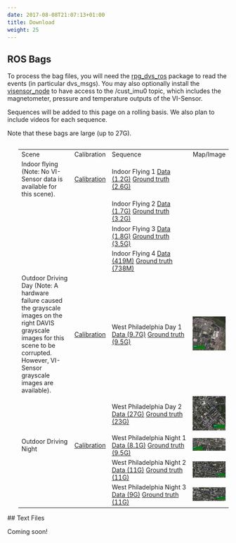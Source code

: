 ```yaml
---
date: 2017-08-08T21:07:13+01:00
title: Download
weight: 25
---
```


## ROS Bags

To process the bag files, you will need the <a href="https://github.com/uzh-rpg/rpg_dvs_ros">rpg_dvs_ros</a> package to read the events (in particular dvs_msgs). You may also optionally install the <a href="https://github.com/ethz-asl/visensor_node">visensor_node</a> to have access to the /cust_imu0 topic, which includes the magnetometer, pressure and temperature outputs of the VI-Sensor.

Sequences will be added to this page on a rolling basis. We also plan to include videos for each sequence.

Note that these bags are large (up to 27G).

<div style='float:left;margin-left:5%'>
<table>
<col width="30%">
<col width="10%">
<col width="50%">
<tr><td>Scene</td><td>Calibration</td><td>Sequence</td><td>Map/Image</td></tr>
<tr>
<td>Indoor flying (Note: No VI-Sensor data is available for this scene).</td>
<td>
<a href="http://visiondata.cis.upenn.edu/mvsec/indoor_flying/indoor_flying_calib.zip">Calibration</a>
</td>
<td>
Indoor Flying 1 <a href="http://visiondata.cis.upenn.edu/mvsec/indoor_flying/indoor_flying1_data.bag">Data (1.2G)</a> <a href="http://visiondata.cis.upenn.edu/mvsec/indoor_flying/indoor_flying1_gt.bag">Ground truth (2.6G)</a>
</td>
</tr>
<tr>
<td>
</td>
<td>
</td>
<td>
Indoor Flying 2 <a href="http://visiondata.cis.upenn.edu/mvsec/indoor_flying/indoor_flying2_data.bag">Data (1.7G)</a> <a href="http://visiondata.cis.upenn.edu/mvsec/indoor_flying/indoor_flying2_gt.bag">Ground truth (3.2G)</a>
</td>
</tr>
<tr>
<td>
</td>
<td>
</td>
<td>
Indoor Flying 3 <a href="http://visiondata.cis.upenn.edu/mvsec/indoor_flying/indoor_flying3_data.bag">Data (1.8G)</a> <a href="http://visiondata.cis.upenn.edu/mvsec/indoor_flying/indoor_flying3_gt.bag">Ground truth (3.5G)</a>
</td>
</tr>
<tr>
<td>
</td>
<td>
</td>
<td>
Indoor Flying 4 <a href="http://visiondata.cis.upenn.edu/mvsec/indoor_flying/indoor_flying4_data.bag">Data (419M)</a> <a href="http://visiondata.cis.upenn.edu/mvsec/indoor_flying/indoor_flying4_gt.bag">Ground truth (738M)</a>
</td>
</tr>
<tr>
<td>Outdoor Driving Day (Note: A hardware failure caused the grayscale images on the right DAVIS grayscale images for this scene to be corrupted. However, VI-Sensor grayscale images are available).</td>
<td>
<a href="http://visiondata.cis.upenn.edu/mvsec/outdoor_day/outdoor_day_calib.zip">Calibration</a>
</td>
<td>
West Philadelphia Day 1 <a href="http://visiondata.cis.upenn.edu/mvsec/outdoor_day/west_philly_day1_data.bag">Data (9.7G)</a> <a href="http://visiondata.cis.upenn.edu/mvsec/outdoor_day/west_philly_day1_gt.bag">Ground truth (9.5G)</a>
</td>
<td>
<a target="_blank" href="../figs/gt_maps/west_philly_day1_traj.jpg">
<img src="../figs/gt_maps/west_philly_day1_traj.jpg" alt="west_philly_day1" style="max-height:150px"/>
</a>
</td>

</tr>
<tr>
<td>
</td>
<td>
</td>
<td>
West Philadelphia Day 2 <a href="http://visiondata.cis.upenn.edu/mvsec/outdoor_day/west_philly_day2_data.bag">Data (27G)</a> <a href="http://visiondata.cis.upenn.edu/mvsec/outdoor_day/west_philly_day2_gt.bag">Ground truth (23G)</a>
</td>
<td>
<a target="_blank" href="../figs/gt_maps/west_philly_day1_traj.jpg">
<img src="../figs/gt_maps/west_philly_day2_traj.jpg" alt="west_philly_day2" style="max-height:150px"/>
</a>
</td>
</tr>
<tr>
<td>Outdoor Driving Night</td>
<td>
<a href="http://visiondata.cis.upenn.edu/mvsec/outdoor_night/outdoor_night_calib.zip">Calibration</a>
</td>
<td>
West Philadelphia Night 1 <a href="http://visiondata.cis.upenn.edu/mvsec/outdoor_night/west_philly_night1_data.bag">Data (8.1G)</a> <a href="http://visiondata.cis.upenn.edu/mvsec/outdoor_night/west_philly_night1_gt.bag">Ground truth (9.5G)</a>
</td>
<td>
<a target="_blank" href="../figs/gt_maps/west_philly_night1_traj.jpg">
<img src="../figs/gt_maps/west_philly_night1_traj.jpg" alt="west_philly_night1" style="max-height:150px"/>
</a>
</td>
</tr>
<tr>
<td>
</td>
<td>
</td>
<td>
West Philadelphia Night 2 <a href="http://visiondata.cis.upenn.edu/mvsec/outdoor_night/west_philly_night2_data.bag">Data (11G)</a> <a href="http://visiondata.cis.upenn.edu/mvsec/outdoor_night/west_philly_night2_gt.bag">Ground truth (11G)</a>
</td>
<td>
<a target="_blank" href="../figs/gt_maps/west_philly_night2_traj.jpg">
<img src="../figs/gt_maps/west_philly_night2_traj.jpg" alt="west_philly_night2" style="max-height:150px"/>
</a>
</td>
</tr>
<tr>
<td>
</td>
<td>
</td>
<td>
West Philadelphia Night 3 <a href="http://visiondata.cis.upenn.edu/mvsec/outdoor_night/west_philly_night3_data.bag">Data (9G)</a> <a href="http://visiondata.cis.upenn.edu/mvsec/outdoor_night/west_philly_night3_gt.bag">Ground truth (11G)</a>
</td>
<td>
<a target="_blank" href="../figs/gt_maps/west_philly_night3_traj.jpg">
<img src="../figs/gt_maps/west_philly_night3_traj.jpg" alt="west_philly_night3" style="max-height:150px"/>
</a>
</td>
</tr>
</table>
</div>

<BR CLEAR="all">
## Text Files

Coming soon!
